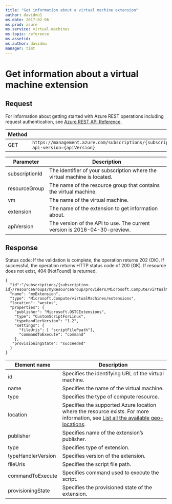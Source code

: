 ```yaml
---
title: "Get information about a virtual machine extension"
author: davidmu1
ms.date: 2017-02-06
ms.prod: azure
ms.service: virtual-machines
ms.topic: reference
ms.assetid:
ms.author: davidmu
manager: timt
---
```


# Get information about a virtual machine extension   
    
## Request    

For information about getting started with Azure REST operations including request authentication, see [Azure REST API Reference](../../../index.md).    
    
| Method | Request URI |    
|--------|-------------|    
| GET | `https://management.azure.com/subscriptions/{subscriptionId}/resourceGroups/{resourceGroup}/providers/Microsoft.Compute/virtualMachines/{vm}/extensions/{extension}?api-version={apiVersion}` |    

| Parameter | Description |
| --------- | ----------- |
| subscriptionId | The identifier of your subscription where the virtual machine is located. |
| resourceGroup | The name of the resource group that contains the virtual machine. |
| vm | The name of the virtual machine. |
| extension | The name of the extension to get information about. |
| apiVersion | The version of the API to use. The current version is 2016-04-30-preview. |

## Response    
 
Status code: If the validation is complete, the operation returns 202 (OK). If successful, the operation returns HTTP status code of 200 (OK). If resource does not exist, 404 (NotFound) is returned.    
    
```  
{    
  "id":"/subscriptions/{subscription-id}/resourceGroups/myResourceGroup/providers/Microsoft.Compute/virtualMachines/myVM/extensions/myExtension",    
  "name": "myExtension",    
  "type": "Microsoft.Compute/virtualMachines/extensions",    
  "location": "westus",    
  "properties": {    
    "publisher": "Microsoft.OSTCExtensions",    
    "type": "CustomScriptForLinux",    
    "typeHandlerVersion": "1.2",    
    "settings": {    
      "fileUris": [ "scriptFilePpath"],    
      "commandToExecute": "command"    
    },    
   "provisioningState": "succeeded"    
  }    
}    
```    
    
| Element name | Description |    
|--------------|-------------|    
| id | Specifies the identifying URL of the virtual machine. |    
| name | Specifies the name of the virtual machine. |    
| type | Specifies the type of compute resource. |    
| location | Specifies the supported Azure location where the resource exists. For more information, see [List all the available geo-locations](../../../docs-ref-autogen/resources/subscriptions.json#Subscriptions_ListLocations). |    
| publisher | Specifies name of the extension’s publisher. |    
| type | Specifies type of extension. |    
| typeHandlerVersion | Specifies version of the extension. |    
| fileUris | Specifies the script file path. |    
| commandToExecute | Specifies command used to execute the script. |    
| provisioningState | Specifies the provisioned state of the extension. |